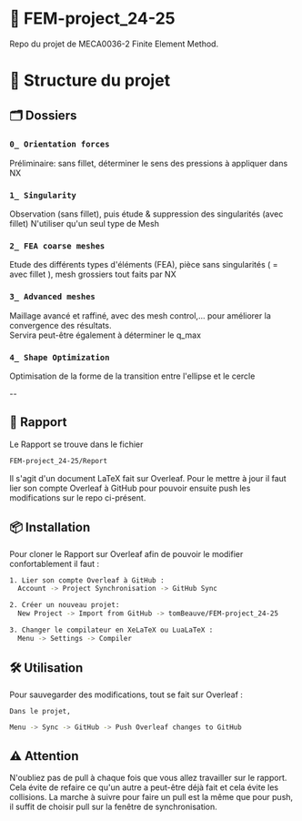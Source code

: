 # 🚀 **FEM-project_24-25**

Repo du projet de MECA0036-2 Finite Element Method.

# 📁 Structure du projet

## 🗂️ Dossiers

### `0_ Orientation forces`
Préliminaire: sans fillet, déterminer le sens des pressions à appliquer dans NX

### `1_ Singularity`
Observation (sans fillet), puis étude & suppression des singularités (avec fillet) 
N'utiliser qu'un seul type de Mesh

### `2_ FEA coarse meshes`
Etude des différents types d'éléments (FEA), pièce sans singularités ( = avec fillet ), mesh grossiers tout faits par NX

### `3_ Advanced meshes`
Maillage avancé et raffiné, avec des mesh control,... pour améliorer la convergence des résultats. <br>
Servira peut-être également à déterminer le q_max

### `4_ Shape Optimization`
Optimisation de la forme de la transition entre l'ellipse et le cercle

--

## 📝 **Rapport**

Le Rapport se trouve dans le fichier 
```bash
FEM-project_24-25/Report
```
Il s'agit d'un document LaTeX fait sur Overleaf. Pour le mettre à jour il faut lier son compte Overleaf à GitHub pour pouvoir ensuite push les modifications sur le repo ci-présent.

## 📦 **Installation**

Pour cloner le Rapport sur Overleaf afin de pouvoir le modifier confortablement il faut :

```bash
1. Lier son compte Overleaf à GitHub :
  Account -> Project Synchronisation -> GitHub Sync

2. Créer un nouveau projet:
  New Project -> Import from GitHub -> tomBeauve/FEM-project_24-25

3. Changer le compilateur en XeLaTeX ou LuaLaTeX :
  Menu -> Settings -> Compiler
```
## 🛠️ **Utilisation**

Pour sauvegarder des modifications, tout se fait sur Overleaf :

```bash
Dans le projet,

Menu -> Sync -> GitHub -> Push Overleaf changes to GitHub
```

## ⚠️ **Attention**
N'oubliez pas de pull à chaque fois que vous allez travailler sur le rapport. Cela évite de refaire ce qu'un autre a peut-être déjà fait et cela évite les collisions. La marche à suivre pour faire un pull est la même que pour push, il suffit de choisir pull sur la fenêtre de synchronisation.
